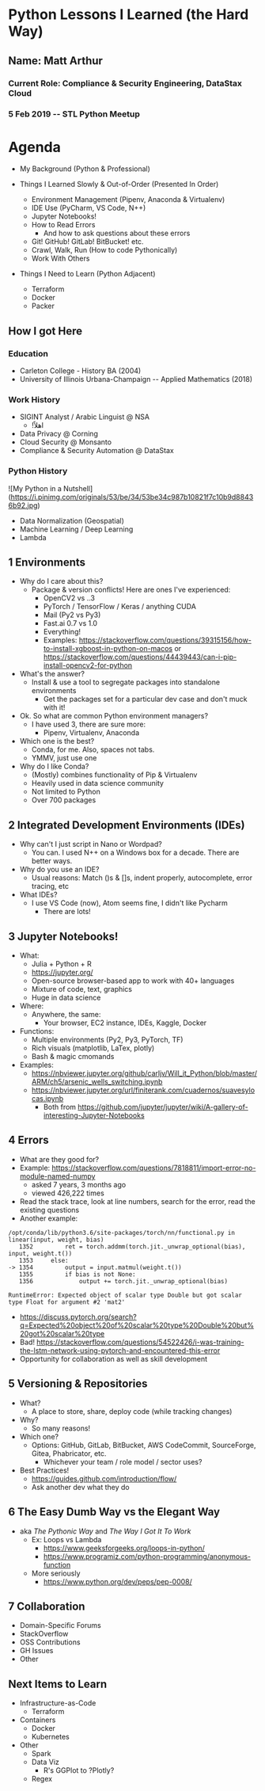 # Python Lessons I Learned (the Hard Way)

## Name: Matt Arthur
### Current Role: Compliance & Security Engineering, DataStax Cloud 
### 5 Feb 2019 -- STL Python Meetup

# Agenda

* My Background (Python & Professional)
* Things I Learned Slowly & Out-of-Order (Presented In Order)
  * Environment Management (Pipenv, Anaconda & Virtualenv)
  * IDE Use (PyCharm, VS Code, N++)
  * Jupyter Notebooks! 
  * How to Read Errors
	* And how to ask questions about these errors
  * Git! GitHub! GitLab! BitBucket! etc.
  * Crawl, Walk, Run (How to code Pythonically)
  * Work With Others

* Things I Need to Learn (Python Adjacent)
  * Terraform
  * Docker
  * Packer


## How I got Here

### Education
* Carleton College - History BA (2004)
* University of Illinois Urbana-Champaign -- Applied Mathematics (2018)

### Work History
* SIGINT Analyst / Arabic Linguist @ NSA 
  * !اهلاً
* Data Privacy @ Corning
* Cloud Security @ Monsanto
* Compliance & Security Automation @ DataStax

### Python History
![My Python in a Nutshell]
(https://i.pinimg.com/originals/53/be/34/53be34c987b10821f7c10b9d88436b92.jpg)

* Data Normalization (Geospatial)
* Machine Learning / Deep Learning
* Lambda

## 1 Environments
* Why do I care about this? 
  * Package & version conflicts! Here are ones I've experienced:
    * OpenCV2 vs ..3
    * PyTorch / TensorFlow / Keras / anything CUDA
    * Mail (Py2 vs Py3)
    * Fast.ai 0.7 vs 1.0
    * Everything! 
    * Examples: https://stackoverflow.com/questions/39315156/how-to-install-xgboost-in-python-on-macos or https://stackoverflow.com/questions/44439443/can-i-pip-install-opencv2-for-python
* What's the answer?
  * Install & use a tool to segregate packages into standalone environments
    * Get the packages set for a particular dev case and don't muck with it!
* Ok. So what are common Python environment managers? 
  * I have used 3, there are sure more:
    * Pipenv, Virtualenv, Anaconda
* Which one is the best?
  * Conda, for me. Also, spaces not tabs.
  * YMMV, just use one
* Why do I like Conda? 
  * (Mostly) combines functionality of Pip & Virtualenv
  * Heavily used in data science community
  * Not limited to Python
  * Over 700 packages

## 2 Integrated Development Environments (IDEs)
* Why can't I just script in Nano or Wordpad?
  * You can. I used N++ on a Windows box for a decade. There are better ways.
* Why do you use an IDE?
  * Usual reasons: Match ()s & []s, indent properly, autocomplete, error tracing, etc
* What IDEs?
  * I use VS Code (now), Atom seems fine, I didn't like Pycharm
    * There are lots! 
  
## 3 Jupyter Notebooks!
* What:
  * Julia + Python + R
  * https://jupyter.org/
  * Open-source browser-based app to work with 40+ languages
  * Mixture of code, text, graphics
  * Huge in data science
* Where: 
  * Anywhere, the same:
    * Your browser, EC2 instance, IDEs, Kaggle, Docker
* Functions:
  * Multiple environments (Py2, Py3, PyTorch, TF)
  * Rich visuals (matplotlib, LaTex, plotly)
  * Bash & magic cmomands
* Examples:
  * https://nbviewer.jupyter.org/github/carljv/Will_it_Python/blob/master/ARM/ch5/arsenic_wells_switching.ipynb
  * https://nbviewer.jupyter.org/url/finiterank.com/cuadernos/suavesylocas.ipynb
    * Both from https://github.com/jupyter/jupyter/wiki/A-gallery-of-interesting-Jupyter-Notebooks

## 4 Errors
* What are they good for?
* Example: https://stackoverflow.com/questions/7818811/import-error-no-module-named-numpy
  * asked 7 years, 3 months ago
  * viewed 426,222 times
 * Read the stack trace, look at line numbers, search for the error, read the existing questions
 * Another example: 

```
/opt/conda/lib/python3.6/site-packages/torch/nn/functional.py in linear(input, weight, bias)
   1352         ret = torch.addmm(torch.jit._unwrap_optional(bias), input, weight.t())
   1353     else:
-> 1354         output = input.matmul(weight.t())
   1355         if bias is not None:
   1356             output += torch.jit._unwrap_optional(bias)

RuntimeError: Expected object of scalar type Double but got scalar type Float for argument #2 'mat2'
```
   * https://discuss.pytorch.org/search?q=Expected%20object%20of%20scalar%20type%20Double%20but%20got%20scalar%20type
 * Bad! https://stackoverflow.com/questions/54522426/i-was-training-the-lstm-network-using-pytorch-and-encountered-this-error
 * Opportunity for collaboration as well as skill development
 
 ## 5 Versioning & Repositories
 * What? 
   * A place to store, share, deploy code (while tracking changes)
 * Why?
   * So many reasons!
 * Which one?
   * Options: GitHub, GitLab, BitBucket, AWS CodeCommit, SourceForge, Gitea, Phabricator, etc.
     * Whichever your team / role model / sector uses? 
 * Best Practices!
   * https://guides.github.com/introduction/flow/
   * Ask another dev what they do

 ## 6 The Easy Dumb Way vs the Elegant Way
 * aka _The Pythonic Way_ and _The Way I Got It To Work_
   * Ex: Loops vs Lambda
     * https://www.geeksforgeeks.org/loops-in-python/
     * https://www.programiz.com/python-programming/anonymous-function
   * More seriously
     * https://www.python.org/dev/peps/pep-0008/

## 7 Collaboration
 * Domain-Specific Forums
 * StackOverflow
 * OSS Contributions
 * GH Issues
 * Other
 
## Next Items to Learn
 * Infrastructure-as-Code
   * Terraform
 * Containers
   * Docker
   * Kubernetes
 * Other
   * Spark
   * Data Viz
     * R's GGPlot to ?Plotly?
   * Regex
 
 
